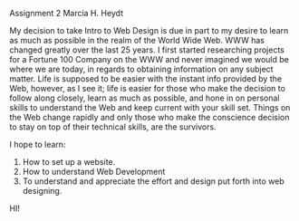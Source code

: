 Assignment 2
Marcia H. Heydt

My decision to take Intro to Web Design is due in part to my desire to learn as much as possible in the realm of the World Wide Web. WWW has changed greatly over the last 25 years. I first started researching projects for a Fortune 100 Company on the WWW and never imagined we would be where we are today, in regards to obtaining information on any subject matter. Life is supposed to be easier with the instant info provided by the Web, however, as I see it; life is easier for those who make the decision to follow along closely, learn as much as possible, and hone in on personal skills to understand the Web and keep current with your skill set. Things on the Web change rapidly and only those who make the conscience decision to stay on top of their technical skills, are the survivors.

I hope to learn:
1. How to set up a website.
2. How to understand Web Development
3. To understand and appreciate the effort and design put forth into web designing.

HI!
